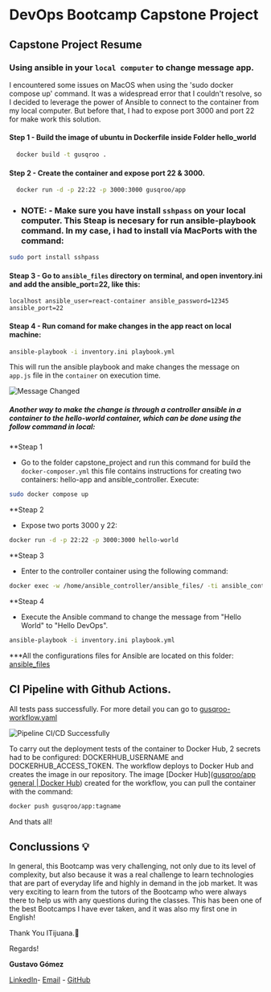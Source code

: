 # DevOps Bootcamp Capstone Project

## Capstone Project Resume 

### Using ansible in your `local computer` to change message app.
 I encountered some issues on MacOS when using the 'sudo docker compose up' command. It was a widespread error that I couldn't resolve, so I decided to leverage the power of Ansible to connect to the container from my local computer. But before that, I had to expose port 3000 and port 22 for make work this solution.

#### Step 1 - Build the image of ubuntu in Dockerfile inside Folder hello_world

```sh
  docker build -t gusqroo .
```
#### Step 2 - Create the container and expose port 22 & 3000.
```sh
  docker run -d -p 22:22 -p 3000:3000 gusqroo/app
```
 - ### NOTE: - Make sure you have install `sshpass` on your local computer. This Steap is necesary for run ansible-playbook command. In my case, i had to install vía **MacPorts** with the command:
 ```sh
sudo port install sshpass
```
#### Steap 3 - Go to  `ansible_files` directory on terminal, and open inventory.ini and add the ansible_port=22, like this:    
  ```[target1]
  localhost ansible_user=react-container ansible_password=12345 ansible_port=22
  ```
#### Steap 4 - Run comand for make changes in the app react on local machine:  

```sh
ansible-playbook -i inventory.ini playbook.yml
```
This will run the ansible playbook and make changes the message on `app.js` file in the `container` on execution time.

![Message Changed](https://i.ibb.co/JQMqHVY/Captura-de-Pantalla-2023-04-13-a-la-s-19-11-33.png)

##### Another way to make the change is through a controller ansible in a container to the hello-world container, which can be done using the follow command in local:
**Steap 1
- Go to the folder capstone_project and run this command for build the `docker-composer.yml` this file contains instructions for creating two containers: hello-app and ansible_controller. Execute:
```sh
sudo docker compose up
```
**Steap 2
- Expose two ports 3000 y 22:
```sh
docker run -d -p 22:22 -p 3000:3000 hello-world
```
**Steap 3
- Enter to the controller container using the following command:
```sh
docker exec -w /home/ansible_controller/ansible_files/ -ti ansible_controller bash
```
**Steap 4
- Execute the Ansible command to change the message from "Hello World" to "Hello DevOps".
```sh
ansible-playbook -i inventory.ini playbook.yml
```
***All the configurations files for Ansible are located on this folder: 
[ansible_files](https://github.com/gusqroo/DevOps/tree/gusqroo/capstone_project/ansible/ansible_files)

## CI Pipeline with Github Actions.

All tests pass successfully. For more detail you can go to [gusqroo-workflow.yaml](https://github.com/gusqroo/DevOps/blob/gusqroo/.github/workflows/gusqroo-workflow.yaml "gusqroo-workflow.yaml")

![Pipeline CI/CD Successfully](https://i.ibb.co/9NfrzgK/Test-Deploy.png)

To carry out the deployment tests of the container to Docker Hub, 2 secrets had to be configured: DOCKERHUB_USERNAME and DOCKERHUB_ACCESS_TOKEN. 
The workflow deploys to Docker Hub and creates the image in our repository.
The image [Docker Hub]([gusqroo/app general | Docker Hub](https://hub.docker.com/repository/docker/gusqroo/app/general)) created for the workflow, you can pull the container with the command: 
```sh
docker push gusqroo/app:tagname
```

And thats all!

## Conclussions 💡

In general, this Bootcamp was very challenging, not only due to its level of complexity, but also because it was a real challenge to learn technologies that are part of everyday life and highly in demand in the job market. It was very exciting to learn from the tutors of the Bootcamp who were always there to help us with any questions during the classes.  This has been one of the best Bootcamps I have ever taken, and it was also my first one in English!

Thank You ITijuana.🤘

Regards!

**Gustavo Gómez** 

[LinkedIn](https://www.linkedin.com/in/gusqroo/)- [Email](mailto:gusqroo@gmail.com) - [GitHub](https://github.com/gusqroo) 
